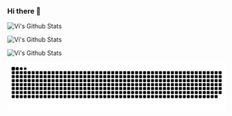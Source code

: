 ### Hi there 👋

![Vi's Github Stats](https://github-readme-stats.vercel.app/api?username=vishal-gg&show_icons=true&locale=en&&theme=codeSTACKr)

![Vi's Github Stats](https://github-readme-streak-stats.herokuapp.com/?user=vishal-gg&theme=codeSTACKr)

![Vi's Github Stats](https://github-readme-stats.vercel.app/api/top-langs?username=vishal-gg&show_icons=true&locale=en&layout=compact&theme=codeSTACKr)

<picture>
  <source media="(prefers-color-scheme: dark)" srcset="https://raw.githubusercontent.com/vishal-gg/vishal-gg/output/github-snake-dark.svg" />
  <source media="(prefers-color-scheme: light)" srcset="https://raw.githubusercontent.com/vishal-gg/vishal-gg/output/github-snake.svg" />
  <img alt="github-snake" src="https://raw.githubusercontent.com/vishal-gg/vishal-gg/output/github-snake.svg" />
</picture>


<!--
**vishal-gg/vishal-gg** is a ✨ _special_ ✨ repository because its `README.md` (this file) appears on your GitHub profile.

Here are some ideas to get you started:

- 🔭 I’m currently working on ...
- 🌱 I’m currently learning ...
- 👯 I’m looking to collaborate on ...
- 🤔 I’m looking for help with ...
- 💬 Ask me about ...
- 📫 How to reach me: ...
- 😄 Pronouns: ...
- ⚡ Fun fact: ...
-->
